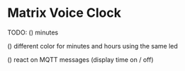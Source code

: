 # Matrix Voice Clock
TODO:
() minutes

() different color for minutes and hours using the same led

() react on MQTT messages (display time on / off)
